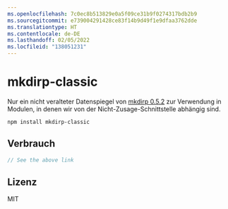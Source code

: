 ```yaml
---
ms.openlocfilehash: 7c0ec8b513829e0a5f09ce31b9f0274317bdb2b9
ms.sourcegitcommit: e739004291428ce83f14b9d49f1e9dfaa3762dde
ms.translationtype: HT
ms.contentlocale: de-DE
ms.lasthandoff: 02/05/2022
ms.locfileid: "138051231"
---
```

# <a name="mkdirp-classic"></a>mkdirp-classic

Nur ein nicht veralteter Datenspiegel von [mkdirp 0.5.2](https://github.com/substack/node-mkdirp/tree/0.5.1) zur Verwendung in Modulen, in denen wir von der Nicht-Zusage-Schnittstelle abhängig sind.

```
npm install mkdirp-classic
```

## <a name="usage"></a>Verbrauch

``` js
// See the above link
```

## <a name="license"></a>Lizenz

MIT
